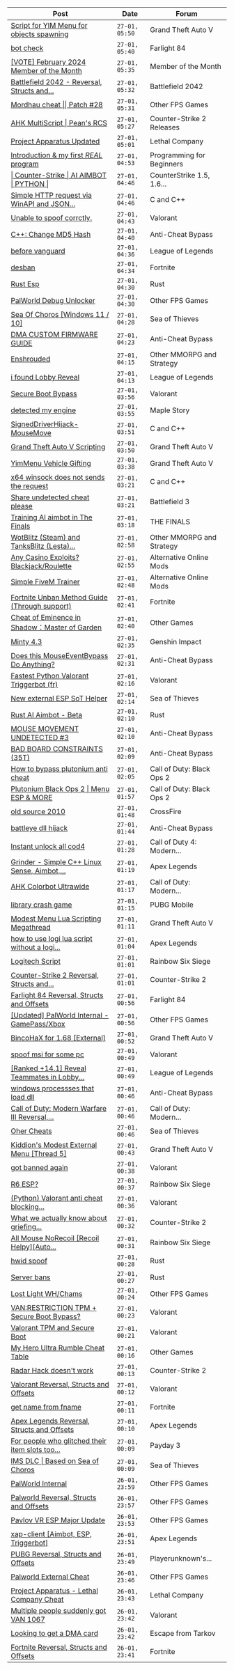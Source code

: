 |Post|Date|Forum|
|----|----|-----|
|[Script for YIM Menu for objects spawning](https://www.unknowncheats.me/forum/grand-theft-auto-v/620673-script-yim-menu-objects-spawning.html)|`27-01, 05:50`|Grand Theft Auto V|
|[bot check](https://www.unknowncheats.me/forum/farlight-84-a/620974-bot-check.html)|`27-01, 05:40`|Farlight 84|
|[\[VOTE\] February 2024 Member of the Month](https://www.unknowncheats.me/forum/member-of-the-month/620888-vote-february-2024-month.html)|`27-01, 05:35`|Member of the Month|
|[Battlefield 2042 - Reversal, Structs and...](https://www.unknowncheats.me/forum/battlefield-2042-a/467604-battlefield-2042-reversal-structs-offsets.html)|`27-01, 05:32`|Battlefield 2042|
|[Mordhau cheat \|\| Patch #28](https://www.unknowncheats.me/forum/other-fps-games/612663-mordhau-cheat-patch-28-a.html)|`27-01, 05:31`|Other FPS Games|
|[AHK MultiScript \| Pean's RCS](https://www.unknowncheats.me/forum/counter-strike-2-releases/605440-ahk-multiscript-peans-rcs.html)|`27-01, 05:27`|Counter-Strike 2 Releases|
|[Project Apparatus Updated](https://www.unknowncheats.me/forum/lethal-company/620315-project-apparatus-updated.html)|`27-01, 05:01`|Lethal Company|
|[Introduction & my first *REAL* program](https://www.unknowncheats.me/forum/programming-for-beginners/620145-introduction-real-program.html)|`27-01, 04:53`|Programming for Beginners|
|[\| Counter-Strike \| AI AIMBOT \| PYTHON \|](https://www.unknowncheats.me/forum/counterstrike-1-5-1-6-and-mods/618606-counter-strike-ai-aimbot-python.html)|`27-01, 04:46`|CounterStrike 1.5, 1.6...|
|[Simple HTTP request via WinAPI and JSON...](https://www.unknowncheats.me/forum/c-and-c-/620932-simple-http-request-via-winapi-json-processing.html)|`27-01, 04:46`|C and C++|
|[Unable to spoof corrctly.](https://www.unknowncheats.me/forum/valorant/620961-unable-spoof-corrctly.html)|`27-01, 04:43`|Valorant|
|[C++: Change MD5 Hash](https://www.unknowncheats.me/forum/anti-cheat-bypass/621048-change-md5-hash.html)|`27-01, 04:40`|Anti-Cheat Bypass|
|[before vanguard](https://www.unknowncheats.me/forum/league-of-legends/619896-vanguard.html)|`27-01, 04:36`|League of Legends|
|[desban](https://www.unknowncheats.me/forum/fortnite/621047-desban.html)|`27-01, 04:34`|Fortnite|
|[Rust Esp](https://www.unknowncheats.me/forum/rust/619931-rust-esp.html)|`27-01, 04:30`|Rust|
|[PalWorld Debug Unlocker](https://www.unknowncheats.me/forum/other-fps-games/620809-palworld-debug-unlocker.html)|`27-01, 04:30`|Other FPS Games|
|[Sea Of Choros \[Windows 11 / 10\]](https://www.unknowncheats.me/forum/sea-of-thieves/596786-sea-choros-windows-11-10-a.html)|`27-01, 04:28`|Sea of Thieves|
|[DMA CUSTOM FIRMWARE GUIDE](https://www.unknowncheats.me/forum/anti-cheat-bypass/613135-dma-custom-firmware-guide.html)|`27-01, 04:23`|Anti-Cheat Bypass|
|[Enshrouded](https://www.unknowncheats.me/forum/other-mmorpg-and-strategy/621044-enshrouded.html)|`27-01, 04:15`|Other MMORPG and Strategy|
|[i found Lobby Reveal](https://www.unknowncheats.me/forum/league-of-legends/621043-found-lobby-reveal.html)|`27-01, 04:13`|League of Legends|
|[Secure Boot Bypass](https://www.unknowncheats.me/forum/valorant/618547-secure-boot-bypass.html)|`27-01, 03:56`|Valorant|
|[detected my engine](https://www.unknowncheats.me/forum/maple-story/621041-detected-engine.html)|`27-01, 03:55`|Maple Story|
|[SignedDriverHijack-MouseMove](https://www.unknowncheats.me/forum/c-and-c-/618097-signeddriverhijack-mousemove.html)|`27-01, 03:51`|C and C++|
|[Grand Theft Auto V Scripting](https://www.unknowncheats.me/forum/grand-theft-auto-v/144819-grand-theft-auto-scripting.html)|`27-01, 03:50`|Grand Theft Auto V|
|[YimMenu Vehicle Gifting](https://www.unknowncheats.me/forum/grand-theft-auto-v/620962-yimmenu-vehicle-gifting.html)|`27-01, 03:38`|Grand Theft Auto V|
|[x64 winsock does not sends the request](https://www.unknowncheats.me/forum/c-and-c-/621039-x64-winsock-sends-request.html)|`27-01, 03:21`|C and C++|
|[Share undetected cheat please](https://www.unknowncheats.me/forum/battlefield-3-a/618428-share-undetected-cheat-please.html)|`27-01, 03:21`|Battlefield 3|
|[Training AI aimbot in The Finals](https://www.unknowncheats.me/forum/the-finals/616898-training-ai-aimbot-finals.html)|`27-01, 03:18`|THE FINALS|
|[WotBlitz (Steam) and TanksBlitz (Lesta)...](https://www.unknowncheats.me/forum/other-mmorpg-and-strategy/618977-wotblitz-steam-tanksblitz-lesta-ray-cheat.html)|`27-01, 02:58`|Other MMORPG and Strategy|
|[Any Casino Exploits? Blackjack/Roulette](https://www.unknowncheats.me/forum/alternative-online-mods/621036-casino-exploits-blackjack-roulette.html)|`27-01, 02:55`|Alternative Online Mods|
|[Simple FiveM Trainer](https://www.unknowncheats.me/forum/alternative-online-mods/618299-simple-fivem-trainer.html)|`27-01, 02:48`|Alternative Online Mods|
|[Fortnite Unban Method Guide (Through support)](https://www.unknowncheats.me/forum/fortnite/620385-fortnite-unban-method-guide-support.html)|`27-01, 02:41`|Fortnite|
|[Cheat of Eminence in Shadow：Master of Garden](https://www.unknowncheats.me/forum/other-games/620048-cheat-eminence-shadow-master-garden.html)|`27-01, 02:40`|Other Games|
|[Minty 4.3](https://www.unknowncheats.me/forum/genshin-impact/620204-minty-4-3-a.html)|`27-01, 02:35`|Genshin Impact|
|[Does this MouseEventBypass Do Anything?](https://www.unknowncheats.me/forum/anti-cheat-bypass/620247-mouseeventbypass.html)|`27-01, 02:31`|Anti-Cheat Bypass|
|[Fastest Python Valorant Triggerbot (fr)](https://www.unknowncheats.me/forum/valorant/612762-fastest-python-valorant-triggerbot-fr.html)|`27-01, 02:16`|Valorant|
|[New external ESP SoT Helper](https://www.unknowncheats.me/forum/sea-of-thieves/581265-external-esp-sot-helper.html)|`27-01, 02:14`|Sea of Thieves|
|[Rust AI Aimbot - Beta](https://www.unknowncheats.me/forum/rust/620721-rust-ai-aimbot-beta.html)|`27-01, 02:10`|Rust|
|[MOUSE MOVEMENT UNDETECTED #3](https://www.unknowncheats.me/forum/anti-cheat-bypass/620165-mouse-movement-undetected-3-a.html)|`27-01, 02:10`|Anti-Cheat Bypass|
|[BAD BOARD CONSTRAINTS (35T)](https://www.unknowncheats.me/forum/anti-cheat-bypass/620960-bad-board-constraints-35t.html)|`27-01, 02:09`|Anti-Cheat Bypass|
|[How to bypass plutonium anti cheat](https://www.unknowncheats.me/forum/call-of-duty-black-ops-2-a/620152-bypass-plutonium-anti-cheat.html)|`27-01, 02:05`|Call of Duty: Black Ops 2|
|[Plutonium Black Ops 2 \| Menu ESP & MORE](https://www.unknowncheats.me/forum/call-of-duty-black-ops-2-a/466909-plutonium-black-ops-2-menu-esp.html)|`27-01, 01:57`|Call of Duty: Black Ops 2|
|[old source 2010](https://www.unknowncheats.me/forum/crossfire/618702-source-2010-a.html)|`27-01, 01:48`|CrossFire|
|[battleye dll hijack](https://www.unknowncheats.me/forum/anti-cheat-bypass/620987-battleye-dll-hijack.html)|`27-01, 01:44`|Anti-Cheat Bypass|
|[Instant unlock all cod4](https://www.unknowncheats.me/forum/call-of-duty-4-modern-warfare/621027-instant-unlock-cod4.html)|`27-01, 01:28`|Call of Duty 4: Modern...|
|[Grinder - Simple C++ Linux Sense, Aimbot,...](https://www.unknowncheats.me/forum/apex-legends/605888-grinder-simple-linux-sense-aimbot-triggerbot.html)|`27-01, 01:19`|Apex Legends|
|[AHK Colorbot Ultrawide](https://www.unknowncheats.me/forum/call-of-duty-modern-warfare-iii/619498-ahk-colorbot-ultrawide.html)|`27-01, 01:17`|Call of Duty: Modern...|
|[library crash game](https://www.unknowncheats.me/forum/pubg-mobile/620590-library-crash-game.html)|`27-01, 01:15`|PUBG Mobile|
|[Modest Menu Lua Scripting Megathread](https://www.unknowncheats.me/forum/grand-theft-auto-v/463868-modest-menu-lua-scripting-megathread.html)|`27-01, 01:11`|Grand Theft Auto V|
|[how to use logi lua script without a logi...](https://www.unknowncheats.me/forum/apex-legends/620805-logi-lua-script-logi-mouse.html)|`27-01, 01:04`|Apex Legends|
|[Logitech Script](https://www.unknowncheats.me/forum/rainbow-six-siege/620639-logitech-script.html)|`27-01, 01:01`|Rainbow Six Siege|
|[Counter-Strike 2 Reversal, Structs and...](https://www.unknowncheats.me/forum/counter-strike-2-a/576077-counter-strike-2-reversal-structs-offsets.html)|`27-01, 01:01`|Counter-Strike 2|
|[Farlight 84 Reversal, Structs and Offsets](https://www.unknowncheats.me/forum/farlight-84-a/580566-farlight-84-reversal-structs-offsets.html)|`27-01, 00:56`|Farlight 84|
|[\[Updated\] PalWorld Internal - GamePass/Xbox](https://www.unknowncheats.me/forum/other-fps-games/620772-updated-palworld-internal-gamepass-xbox.html)|`27-01, 00:56`|Other FPS Games|
|[BincoHaX for 1.68 \[External\]](https://www.unknowncheats.me/forum/grand-theft-auto-v/250308-bincohax-1-68-external.html)|`27-01, 00:52`|Grand Theft Auto V|
|[spoof msi for some pc](https://www.unknowncheats.me/forum/valorant/620787-spoof-msi-pc.html)|`27-01, 00:49`|Valorant|
|[\[Ranked +14.1\] Reveal Teammates in Lobby...](https://www.unknowncheats.me/forum/league-of-legends/523020-ranked-14-1-reveal-teammates-lobby-updated.html)|`27-01, 00:49`|League of Legends|
|[windows processses that load dll](https://www.unknowncheats.me/forum/anti-cheat-bypass/620904-windows-processses-load-dll.html)|`27-01, 00:46`|Anti-Cheat Bypass|
|[Call of Duty: Modern Warfare III Reversal,...](https://www.unknowncheats.me/forum/call-of-duty-modern-warfare-iii/605287-call-duty-modern-warfare-iii-reversal-structs-offsets.html)|`27-01, 00:46`|Call of Duty: Modern...|
|[Oher Cheats](https://www.unknowncheats.me/forum/sea-of-thieves/621025-oher-cheats.html)|`27-01, 00:46`|Sea of Thieves|
|[Kiddion's Modest External Menu \[Thread 5\]](https://www.unknowncheats.me/forum/grand-theft-auto-v/576854-kiddions-modest-external-menu-thread-5-a.html)|`27-01, 00:43`|Grand Theft Auto V|
|[got banned again](https://www.unknowncheats.me/forum/valorant/620853-banned.html)|`27-01, 00:38`|Valorant|
|[R6 ESP?](https://www.unknowncheats.me/forum/rainbow-six-siege/620766-r6-esp.html)|`27-01, 00:37`|Rainbow Six Siege|
|[(Python) Valorant anti cheat blocking...](https://www.unknowncheats.me/forum/valorant/620583-python-valorant-anti-cheat-blocking-auto-strafe.html)|`27-01, 00:36`|Valorant|
|[What we actually know about griefing...](https://www.unknowncheats.me/forum/counter-strike-2-a/617597-actually-griefing-cooldown-cs-cs2.html)|`27-01, 00:32`|Counter-Strike 2|
|[All Mouse NoRecoil \[Recoil Helpy\]\[Auto...](https://www.unknowncheats.me/forum/rainbow-six-siege/620039-mouse-norecoil-recoil-helpy-auto-config-probably-ud-universal.html)|`27-01, 00:31`|Rainbow Six Siege|
|[hwid spoof](https://www.unknowncheats.me/forum/rust/620994-hwid-spoof.html)|`27-01, 00:28`|Rust|
|[Server bans](https://www.unknowncheats.me/forum/rust/621022-server-bans.html)|`27-01, 00:27`|Rust|
|[Lost Light WH/Chams](https://www.unknowncheats.me/forum/other-fps-games/578225-lost-light-wh-chams.html)|`27-01, 00:24`|Other FPS Games|
|[VAN:RESTRICTION TPM + Secure Boot Bypass?](https://www.unknowncheats.me/forum/valorant/620746-van-restriction-tpm-secure-boot-bypass.html)|`27-01, 00:23`|Valorant|
|[Valorant TPM and Secure Boot](https://www.unknowncheats.me/forum/valorant/620803-valorant-tpm-secure-boot.html)|`27-01, 00:21`|Valorant|
|[My Hero Ultra Rumble Cheat Table](https://www.unknowncheats.me/forum/other-games/604426-hero-ultra-rumble-cheat-table.html)|`27-01, 00:16`|Other Games|
|[Radar Hack doesn't work](https://www.unknowncheats.me/forum/counter-strike-2-a/621006-radar-hack-doesnt.html)|`27-01, 00:13`|Counter-Strike 2|
|[Valorant Reversal, Structs and Offsets](https://www.unknowncheats.me/forum/valorant/385792-valorant-reversal-structs-offsets.html)|`27-01, 00:12`|Valorant|
|[get name from fname](https://www.unknowncheats.me/forum/fortnite/621019-name-fname.html)|`27-01, 00:11`|Fortnite|
|[Apex Legends Reversal, Structs and Offsets](https://www.unknowncheats.me/forum/apex-legends/319804-apex-legends-reversal-structs-offsets.html)|`27-01, 00:10`|Apex Legends|
|[For people who glitched their item slots too...](https://www.unknowncheats.me/forum/payday-3-a/603870-people-glitched-item-slots-fiddler.html)|`27-01, 00:09`|Payday 3|
|[IMS DLC \| Based on Sea of Choros](https://www.unknowncheats.me/forum/sea-of-thieves/620837-ims-dlc-based-sea-choros.html)|`27-01, 00:09`|Sea of Thieves|
|[PalWorld Internal](https://www.unknowncheats.me/forum/other-fps-games/620394-palworld-internal.html)|`26-01, 23:59`|Other FPS Games|
|[Palworld Reversal, Structs and Offsets](https://www.unknowncheats.me/forum/other-fps-games/620076-palworld-reversal-structs-offsets.html)|`26-01, 23:57`|Other FPS Games|
|[Pavlov VR ESP Major Update](https://www.unknowncheats.me/forum/other-fps-games/620958-pavlov-vr-esp-major-update.html)|`26-01, 23:53`|Other FPS Games|
|[xap-client \[Aimbot, ESP, Triggerbot\]](https://www.unknowncheats.me/forum/apex-legends/606842-xap-client-aimbot-esp-triggerbot.html)|`26-01, 23:51`|Apex Legends|
|[PUBG Reversal, Structs and Offsets](https://www.unknowncheats.me/forum/playerunknown-s-battlegrounds/214976-pubg-reversal-structs-offsets.html)|`26-01, 23:49`|Playerunknown's...|
|[Palworld External Cheat](https://www.unknowncheats.me/forum/other-fps-games/620558-palworld-external-cheat.html)|`26-01, 23:46`|Other FPS Games|
|[Project Apparatus - Lethal Company Cheat](https://www.unknowncheats.me/forum/lethal-company/616587-project-apparatus-lethal-company-cheat.html)|`26-01, 23:43`|Lethal Company|
|[Multiple people suddenly got VAN 1067](https://www.unknowncheats.me/forum/valorant/620546-multiple-people-suddenly-van-1067-a.html)|`26-01, 23:42`|Valorant|
|[Looking to get a DMA card](https://www.unknowncheats.me/forum/escape-from-tarkov/620945-looking-dma-card.html)|`26-01, 23:42`|Escape from Tarkov|
|[Fortnite Reversal, Structs and Offsets](https://www.unknowncheats.me/forum/fortnite/235061-fortnite-reversal-structs-offsets.html)|`26-01, 23:41`|Fortnite|
